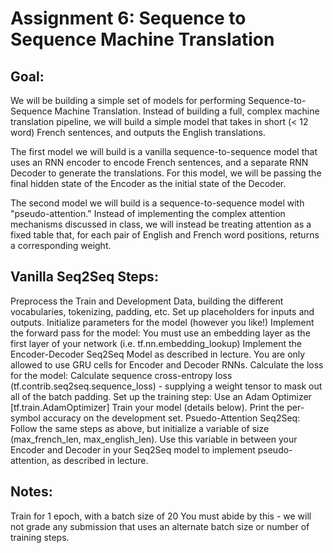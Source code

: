 # Assignment 6: Sequence to Sequence Machine Translation

## Goal:
We will be building a simple set of models for performing Sequence-to-Sequence Machine Translation. Instead of building a full, complex machine translation pipeline, we will build a simple model that takes in short (< 12 word) French sentences, and outputs the English translations.

The first model we will build is a vanilla sequence-to-sequence model that uses an RNN encoder to encode French sentences, and a separate RNN Decoder to generate the translations. For this model, we will be passing the final hidden state of the Encoder as the initial state of the Decoder.

The second model we will build is a sequence-to-sequence model with "pseudo-attention." Instead of implementing the complex attention mechanisms discussed in class, we will instead be treating attention as a fixed table that, for each pair of English and French word positions, returns a corresponding weight.


## Vanilla Seq2Seq Steps:
Preprocess the Train and Development Data, building the different vocabularies, tokenizing, padding, etc.
Set up placeholders for inputs and outputs.
Initialize parameters for the model (however you like!)
Implement the forward pass for the model:
You must use an embedding layer as the first layer of your network (i.e. tf.nn.embedding_lookup)
Implement the Encoder-Decoder Seq2Seq Model as described in lecture. You are only allowed to use GRU cells for Encoder and Decoder RNNs.
Calculate the loss for the model:
Calculate sequence cross-entropy loss (tf.contrib.seq2seq.sequence_loss) - supplying a weight tensor to mask out all of the batch padding.
Set up the training step:
Use an Adam Optimizer [tf.train.AdamOptimizer]
Train your model (details below).
Print the per-symbol accuracy on the development set.
Psuedo-Attention Seq2Seq:
Follow the same steps as above, but initialize a variable of size (max_french_len, max_english_len). Use this variable in between your Encoder and Decoder in your Seq2Seq model to implement pseudo-attention, as described in lecture.

## Notes:
Train for 1 epoch, with a batch size of 20 You must abide by this - we will not grade any submission that uses an alternate batch size or number of training steps.
